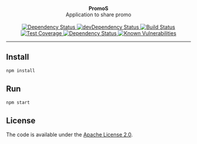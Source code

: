 <br />

<div align="center"><strong>PromoS</strong></div>
<div align="center">Application to share promo</div>

<br />

<div align="center">
  <!-- Dependency Status -->
  <a href="https://david-dm.org/barbagrigia/PromoS">
    <img src="https://img.shields.io/david/barbagrigia/PromoS.svg" alt="Dependency Status" />
  </a>
  <!-- devDependency Status -->
  <a href="https://david-dm.org/barbagrigia/PromoS#info=devDependencies">
    <img src="https://img.shields.io/david/dev/barbagrigia/PromoS.svg" alt="devDependency Status" />
  </a>
  <!-- Build Status -->
  <a href="https://travis-ci.org/barbagrigia/PromoS">
    <img src="https://img.shields.io/travis/barbagrigia/PromoS/master.svg" alt="Build Status" />
  </a>
  <!-- Test Coverage -->
  <a href="https://coveralls.io/r/barbagrigia/PromoS">
    <img src="https://img.shields.io/coveralls/barbagrigia/PromoS.svg" alt="Test Coverage" />
  </a>
  <!-- Dependency Status - Greenkeeper badge -->
  <a href="https://greenkeeper.io">
    <img src="https://badges.greenkeeper.io/barbagrigia/PromoS.svg" alt="Dependency Status" />
  </a>
<!--  [![Greenkeeper badge](https://badges.greenkeeper.io/barbagrigia/PromoS.svg)](https://greenkeeper.io/) -->
  <!-- Known Vulnerabilities -->
  <a href="https://snyk.io/test/github/barbagrigia/PromoS">
    <img src="https://snyk.io/test/github/barbagrigia/PromoS/badge.svg" alt="Known Vulnerabilities" />
  </a>
<!-- [![Known Vulnerabilities](https://snyk.io/test/github/barbagrigia/PromoS/badge.svg)](https://snyk.io/test/github/barbagrigia/PromoS) -->

</div>

---

## Install

```sh
npm install
```

## Run

```sh
npm start
```

## License

The code is available under the [Apache License 2.0](LICENSE).
